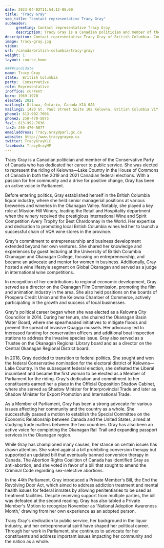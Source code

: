 ```yaml
---
date: 2023-04-02T11:54:12-05:00
title: "Tracy Gray"
seo_title: "contact representative Tracy Gray"
subheader:
     greeting: Contact representative Tracy Gray
     description: Tracy Gray is a Canadian politician and member of the Conservative Party of Canada who has dedicated her career to public service. She was elected to represent the riding of Kelowna—Lake Country in the House of Commons of Canada in both the 2019 and 2021 Canadian federal elections. With a passion for her community and a drive for positive change, Gray has been an active voice in Parliament.
description: Contact representative Tracy Gray of British Columbia. Contact information for Tracy Gray includes email address, phone number, and mailing address.
image: tracy-gray.jpg
video:
url: /canada/british-columbia/tracy-gray/
weight: 1
layout: course_home

####candidate
name: Tracy Gray
state:	British Columbia
party:	Conservative
role: Representative
inoffice: current
born: 1969-1970
elected: 2021
mailing1: Ottawa, Ontario, Canada K1A 0A6
mailing2: 1420 St. Paul Street Suite 102 Kelowna, British Columbia V1Y 2E6
phone1: 613-992-7006
phone2: 250-470-5075
fax1: 613-992-7636
fax2: 250-470-5077
emailaddress: Tracy.Gray@parl.gc.ca
website: http://www.tracygraymp.ca
twitter: TracyGrayKLC
facebook: TracyGrayMP
---
```


Tracy Gray is a Canadian politician and member of the Conservative Party of Canada who has dedicated her career to public service. She was elected to represent the riding of Kelowna—Lake Country in the House of Commons of Canada in both the 2019 and 2021 Canadian federal elections. With a passion for her community and a drive for positive change, Gray has been an active voice in Parliament.

Before entering politics, Gray established herself in the British Columbia liquor industry, where she held senior managerial positions at various breweries and wineries in the Okanagan Valley. Notably, she played a key role at Mission Hill Winery, leading the Retail and Hospitality department when the winery received the prestigious International Wine and Spirit Competition Avery Trophy for Best Chardonnay in the World. Her expertise and dedication to promoting local British Columbia wines led her to launch a successful chain of VQA wine stores in the province.

Gray's commitment to entrepreneurship and business development extended beyond her own ventures. She shared her knowledge and experiences by guest lecturing at the University of British Columbia Okanagan and Okanagan College, focusing on entrepreneurship, and became an advocate and mentor for women in business. Additionally, Gray hosted a wine lifestyle segment on Global Okanagan and served as a judge in international wine competitions.

In recognition of her contributions to regional economic development, Gray served as a director on the Okanagan Film Commission, promoting the film and animation industry in the area. She also held positions on the boards of Prospera Credit Union and the Kelowna Chamber of Commerce, actively participating in the growth and success of local businesses.

Gray's political career began when she was elected as a Kelowna City Councillor in 2014. During her tenure, she chaired the Okanagan Basin Water Board, where she spearheaded initiatives to mitigate floods and prevent the spread of invasive Quagga mussels. Her advocacy led to increased funding for conservation officers and additional boat inspection stations to address the invasive species issue. Gray also served as a Trustee on the Okanagan Regional Library board and as a director on the Central Okanagan Regional District board.

In 2018, Gray decided to transition to federal politics. She sought and won the federal Conservative nomination for the electoral district of Kelowna—Lake Country. In the subsequent federal election, she defeated the Liberal incumbent and became the first woman to be elected as a Member of Parliament for the riding. Gray's dedication and commitment to her constituents earned her a place in the Official Opposition Shadow Cabinet, where she served as Shadow Minister for Interprovincial Trade and later as Shadow Minister for Export Promotion and International Trade.

As a Member of Parliament, Gray has been a strong advocate for various issues affecting her community and the country as a whole. She successfully passed a motion to establish the Special Committee on the Economic Relationship between Canada and the United States, aimed at studying trade matters between the two countries. Gray has also been an active voice for completing the Okanagan Rail Trail and expanding passport services in the Okanagan region.

While Gray has championed many causes, her stance on certain issues has drawn attention. She voted against a bill prohibiting conversion therapy but supported an updated bill that eventually banned conversion therapy in Canada. The Abortion Rights Coalition of Canada has identified Gray as anti-abortion, and she voted in favor of a bill that sought to amend the Criminal Code regarding sex-selective abortions.

In the 44th Parliament, Gray introduced a Private Member's Bill, the End the Revolving Door Act, which aimed to address addiction treatment and mental health issues for federal inmates by allowing penitentiaries to be used as treatment facilities. Despite receiving support from multiple parties, the bill was defeated at the second reading. Gray has also tabled a Private Member's Motion to recognize November as 'National Adoption Awareness Month,' drawing from her own experience as an adopted person.

Tracy Gray's dedication to public service, her background in the liquor industry, and her entrepreneurial spirit have shaped her political career. Through her work in Parliament, she continues to advocate for her constituents and address important issues impacting her community and the nation as a whole.
